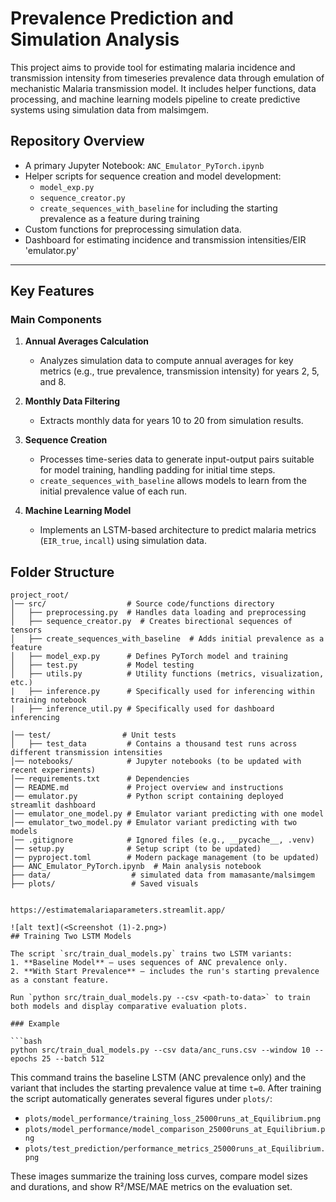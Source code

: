 # Prevalence Prediction and Simulation Analysis

This project aims to provide tool for estimating malaria incidence and transmission intensity from timeseries prevalence data through emulation of mechanistic Malaria transmission model. It includes helper functions, data processing, and machine learning models pipeline to create predictive systems using simulation data from malsimgem.

## Repository Overview

- A primary Jupyter Notebook: `ANC_Emulator_PyTorch.ipynb`
- Helper scripts for sequence creation and model development:
  - `model_exp.py`
  - `sequence_creator.py`
  - `create_sequences_with_baseline` for including the starting prevalence as a
    feature during training
- Custom functions for preprocessing simulation data.
- Dashboard for estimating incidence and transmission intensities/EIR 'emulator.py'

---

## Key Features

### Main Components
1. **Annual Averages Calculation**
   - Analyzes simulation data to compute annual averages for key metrics (e.g., true prevalence, transmission intensity) for years 2, 5, and 8.

2. **Monthly Data Filtering**
   - Extracts monthly data for years 10 to 20 from simulation results.

3. **Sequence Creation**
   - Processes time-series data to generate input-output pairs suitable for model training, handling padding for initial time steps.
   - `create_sequences_with_baseline` allows models to learn from the initial
     prevalence value of each run.

4. **Machine Learning Model**
   - Implements an LSTM-based architecture to predict malaria metrics (`EIR_true`, `incall`) using simulation data.


## Folder Structure

```
project_root/
│── src/                  # Source code/functions directory
│   ├── preprocessing.py  # Handles data loading and preprocessing
│   ├── sequence_creator.py  # Creates birectional sequences of tensors
│   ├── create_sequences_with_baseline  # Adds initial prevalence as a feature
│   ├── model_exp.py      # Defines PyTorch model and training
│   ├── test.py           # Model testing
│   ├── utils.py          # Utility functions (metrics, visualization, etc.)
|   ├── inference.py      # Specifically used for inferencing within training notebook
|   ├── inference_util.py # Specifically used for dashboard inferencing

│── test/                # Unit tests
│   ├── test_data         # Contains a thousand test runs across different transmission intensities
│── notebooks/            # Jupyter notebooks (to be updated with recent experiments)
│── requirements.txt      # Dependencies
│── README.md             # Project overview and instructions
│── emulator.py           # Python script containing deployed streamlit dashboard
│── emulator_one_model.py # Emulator variant predicting with one model   
│── emulator_two_model.py # Emulator variant predicting with two models
│── .gitignore            # Ignored files (e.g., __pycache__, .venv)
│── setup.py              # Setup script (to be updated)
│── pyproject.toml        # Modern package management (to be updated)
├── ANC_Emulator_PyTorch.ipynb  # Main analysis notebook
├── data/                  # simulated data from mamasante/malsimgem
├── plots/                 # Saved visuals


https://estimatemalariaparameters.streamlit.app/

![alt text](<Screenshot (1)-2.png>)
## Training Two LSTM Models

The script `src/train_dual_models.py` trains two LSTM variants:
1. **Baseline Model** – uses sequences of ANC prevalence only.
2. **With Start Prevalence** – includes the run's starting prevalence as a constant feature.

Run `python src/train_dual_models.py --csv <path-to-data>` to train both models and display comparative evaluation plots.

### Example

```bash
python src/train_dual_models.py --csv data/anc_runs.csv --window 10 --epochs 25 --batch 512
```

This command trains the baseline LSTM (ANC prevalence only) and the variant that includes the starting prevalence value at time `t=0`. After training the script automatically generates several figures under `plots/`:

* `plots/model_performance/training_loss_25000runs_at_Equilibrium.png`
* `plots/model_performance/model_comparison_25000runs_at_Equilibrium.png`
* `plots/test_prediction/performance_metrics_25000runs_at_Equilibrium.png`

These images summarize the training loss curves, compare model sizes and durations, and show R²/MSE/MAE metrics on the evaluation set.
